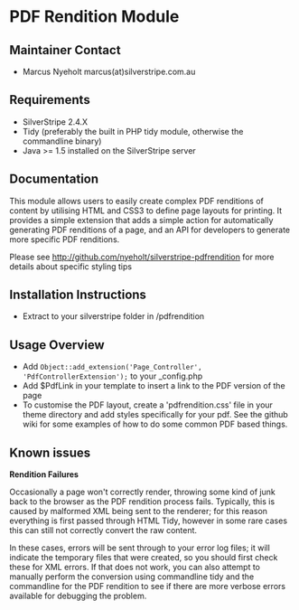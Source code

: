 # PDF Rendition Module

## Maintainer Contact

* Marcus Nyeholt marcus(at)silverstripe.com.au

## Requirements

* SilverStripe 2.4.X
* Tidy (preferably the built in PHP tidy module, otherwise the commandline
binary)
* Java >= 1.5 installed on the SilverStripe server

## Documentation

This module allows users to easily create complex PDF renditions of content
by utilising HTML and CSS3 to define page layouts for printing. It provides
a simple extension that adds a simple action for automatically generating
PDF renditions of a page, and an API for developers to generate more
specific PDF renditions.

Please see http://github.com/nyeholt/silverstripe-pdfrendition for more
details about specific styling tips

## Installation Instructions

* Extract to your silverstripe folder in /pdfrendition

## Usage Overview

* Add `Object::add_extension('Page_Controller', 'PdfControllerExtension');` to
  your _config.php
* Add $PdfLink in your template to insert a link to the PDF version of the page
* To customise the PDF layout, create a 'pdfrendition.css' file in your theme
  directory and add styles specifically for your pdf. See the github wiki
  for some examples of how to do some common PDF based things.


## Known issues

**Rendition Failures**

Occasionally a page won't correctly render, throwing some kind of junk
back to the browser as the PDF rendition process fails. Typically,
this is caused by malformed XML being sent to the renderer; for this reason
everything is first passed through HTML Tidy, however in some rare cases
this can still not correctly convert the raw content.

In these cases, errors will be sent through to your error log files; it
will indicate the temporary files that were created, so you should first
check these for XML errors. If that does not work, you can also
attempt to manually perform the conversion using commandline tidy
and the commandline for the PDF rendition to see if there are more
verbose errors available for debugging the problem. 
